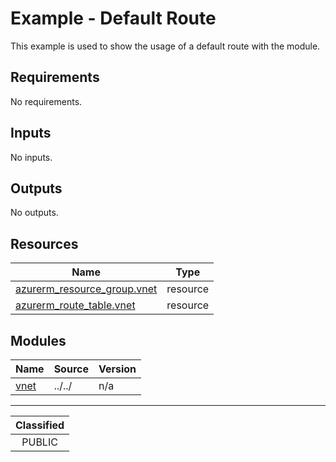 # Example - Default Route

This example is used to show the usage of a default route with the module.

<!-- BEGIN_TF_DOCS -->
## Requirements

No requirements.

## Inputs

No inputs.

## Outputs

No outputs.

## Resources

| Name | Type |
|------|------|
| [azurerm_resource_group.vnet](https://registry.terraform.io/providers/hashicorp/azurerm/latest/docs/resources/resource_group) | resource |
| [azurerm_route_table.vnet](https://registry.terraform.io/providers/hashicorp/azurerm/latest/docs/resources/route_table) | resource |

## Modules

| Name | Source | Version |
|------|--------|---------|
| <a name="module_vnet"></a> [vnet](#module\_vnet) | ../../ | n/a |
<!-- END_TF_DOCS -->
_______________
| Classified  |
| :---------: |
|   PUBLIC    |